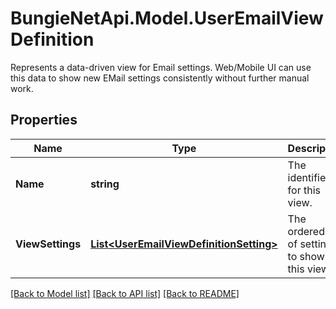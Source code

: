 # BungieNetApi.Model.UserEmailViewDefinition
Represents a data-driven view for Email settings. Web/Mobile UI can use this data to show new EMail settings consistently without further manual work.
## Properties

Name | Type | Description | Notes
------------ | ------------- | ------------- | -------------
**Name** | **string** | The identifier for this view. | [optional] 
**ViewSettings** | [**List&lt;UserEmailViewDefinitionSetting&gt;**](UserEmailViewDefinitionSetting.md) | The ordered list of settings to show in this view. | [optional] 

[[Back to Model list]](../README.md#documentation-for-models) [[Back to API list]](../README.md#documentation-for-api-endpoints) [[Back to README]](../README.md)

